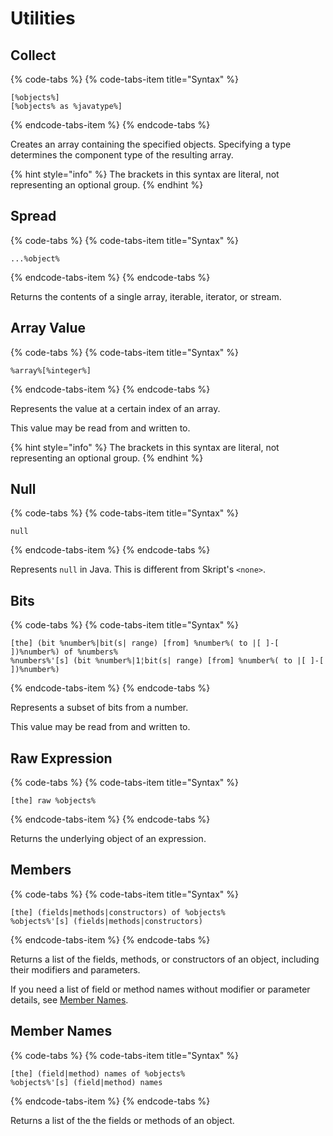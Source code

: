 # Utilities

## Collect

{% code-tabs %}
{% code-tabs-item title="Syntax" %}
```text
[%objects%]
[%objects% as %javatype%]
```
{% endcode-tabs-item %}
{% endcode-tabs %}

Creates an array containing the specified objects. Specifying a type determines the component type of the resulting array.

{% hint style="info" %}
The brackets in this syntax are literal, not representing an optional group.
{% endhint %}

## Spread

{% code-tabs %}
{% code-tabs-item title="Syntax" %}
```text
...%object%
```
{% endcode-tabs-item %}
{% endcode-tabs %}

Returns the contents of a single array, iterable, iterator, or stream.

## Array Value

{% code-tabs %}
{% code-tabs-item title="Syntax" %}
```text
%array%[%integer%]
```
{% endcode-tabs-item %}
{% endcode-tabs %}

Represents the value at a certain index of an array.

This value may be read from and written to.

{% hint style="info" %}
The brackets in this syntax are literal, not representing an optional group.
{% endhint %}

## Null

{% code-tabs %}
{% code-tabs-item title="Syntax" %}
```text
null
```
{% endcode-tabs-item %}
{% endcode-tabs %}

Represents `null` in Java. This is different from Skript's `<none>`.

## Bits

{% code-tabs %}
{% code-tabs-item title="Syntax" %}
```text
[the] (bit %number%|bit(s| range) [from] %number%( to |[ ]-[ ])%number%) of %numbers%
%numbers%'[s] (bit %number%|1¦bit(s| range) [from] %number%( to |[ ]-[ ])%number%)
```
{% endcode-tabs-item %}
{% endcode-tabs %}

Represents a subset of bits from a number.

This value may be read from and written to.

## Raw Expression

{% code-tabs %}
{% code-tabs-item title="Syntax" %}
```text
[the] raw %objects%
```
{% endcode-tabs-item %}
{% endcode-tabs %}

Returns the underlying object of an expression.

## Members

{% code-tabs %}
{% code-tabs-item title="Syntax" %}
```text
[the] (fields|methods|constructors) of %objects%
%objects%'[s] (fields|methods|constructors)
```
{% endcode-tabs-item %}
{% endcode-tabs %}

Returns a list of the fields, methods, or constructors of an object, including their modifiers and parameters.

If you need a list of field or method names without modifier or parameter details, see [Member Names](utilities.md#member-names).

## Member Names

{% code-tabs %}
{% code-tabs-item title="Syntax" %}
```text
[the] (field|method) names of %objects%
%objects%'[s] (field|method) names
```
{% endcode-tabs-item %}
{% endcode-tabs %}

Returns a list of the the fields or methods of an object.

